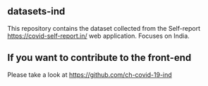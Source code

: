 ## datasets-ind
This repository contains the dataset collected from the Self-report https://covid-self-report.in/ web application. Focuses on India.

## If you want to contribute to the front-end
Please take a look at https://github.com/ch-covid-19-ind
